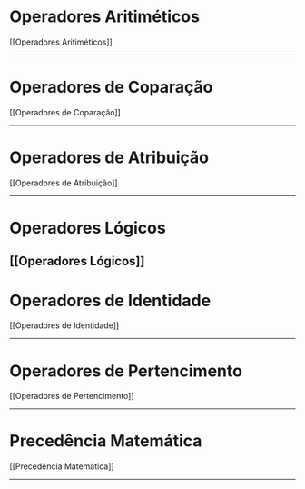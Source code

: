# Operadores Aritiméticos

[[Operadores Aritiméticos]]

---

# Operadores de Coparação

[[Operadores de Coparação]]

---

# Operadores de Atribuição

[[Operadores de Atribuição]]

---

# Operadores Lógicos

 [[Operadores Lógicos]]
---

# Operadores de Identidade

[[Operadores de Identidade]]

---
# Operadores de Pertencimento

[[Operadores de Pertencimento]]

---
# Precedência Matemática

[[Precedência Matemática]]

---